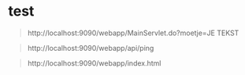 # test


> http://localhost:9090/webapp/MainServlet.do?moetje=JE TEKST

> http://localhost:9090/webapp/api/ping

> http://localhost:9090/webapp/index.html
